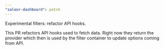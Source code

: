 ```yaml
---
"saleor-dashboard": patch
---
```


Experimental filters: refactor API hooks.

This PR refactors API hooks used to fetch data. Right now they return the provider which then is used by the filter container to update options coming from API.
